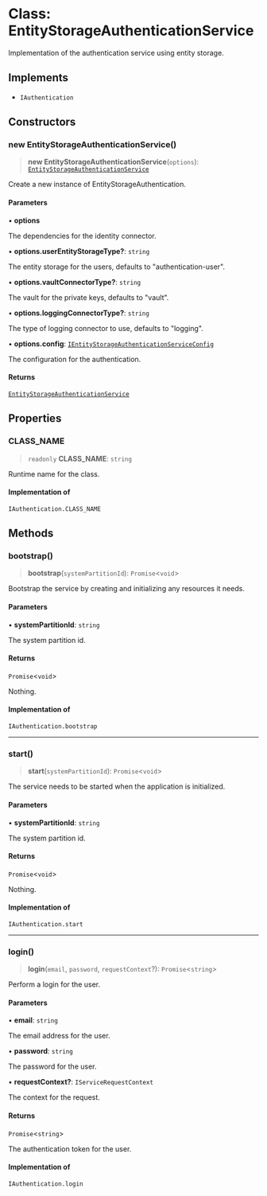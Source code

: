 # Class: EntityStorageAuthenticationService

Implementation of the authentication service using entity storage.

## Implements

- `IAuthentication`

## Constructors

### new EntityStorageAuthenticationService()

> **new EntityStorageAuthenticationService**(`options`): [`EntityStorageAuthenticationService`](EntityStorageAuthenticationService.md)

Create a new instance of EntityStorageAuthentication.

#### Parameters

• **options**

The dependencies for the identity connector.

• **options.userEntityStorageType?**: `string`

The entity storage for the users, defaults to "authentication-user".

• **options.vaultConnectorType?**: `string`

The vault for the private keys, defaults to "vault".

• **options.loggingConnectorType?**: `string`

The type of logging connector to use, defaults to "logging".

• **options.config**: [`IEntityStorageAuthenticationServiceConfig`](../interfaces/IEntityStorageAuthenticationServiceConfig.md)

The configuration for the authentication.

#### Returns

[`EntityStorageAuthenticationService`](EntityStorageAuthenticationService.md)

## Properties

### CLASS\_NAME

> `readonly` **CLASS\_NAME**: `string`

Runtime name for the class.

#### Implementation of

`IAuthentication.CLASS_NAME`

## Methods

### bootstrap()

> **bootstrap**(`systemPartitionId`): `Promise`\<`void`\>

Bootstrap the service by creating and initializing any resources it needs.

#### Parameters

• **systemPartitionId**: `string`

The system partition id.

#### Returns

`Promise`\<`void`\>

Nothing.

#### Implementation of

`IAuthentication.bootstrap`

***

### start()

> **start**(`systemPartitionId`): `Promise`\<`void`\>

The service needs to be started when the application is initialized.

#### Parameters

• **systemPartitionId**: `string`

The system partition id.

#### Returns

`Promise`\<`void`\>

Nothing.

#### Implementation of

`IAuthentication.start`

***

### login()

> **login**(`email`, `password`, `requestContext`?): `Promise`\<`string`\>

Perform a login for the user.

#### Parameters

• **email**: `string`

The email address for the user.

• **password**: `string`

The password for the user.

• **requestContext?**: `IServiceRequestContext`

The context for the request.

#### Returns

`Promise`\<`string`\>

The authentication token for the user.

#### Implementation of

`IAuthentication.login`
